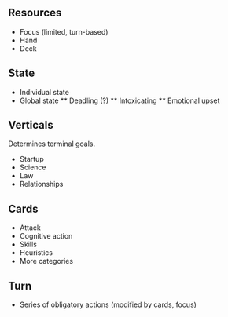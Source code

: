 
## Resources
* Focus (limited, turn-based)
* Hand
* Deck

## State
* Individual state
* Global state
** Deadling (?)
** Intoxicating
** Emotional upset

## Verticals
Determines terminal goals.
* Startup
* Science
* Law
* Relationships

## Cards
* Attack
* Cognitive action
* Skills
* Heuristics
* More categories

## Turn
* Series of obligatory actions (modified by cards, focus)
